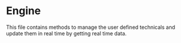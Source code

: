 # Engine

This file contains methods to manage the user defined technicals and update them in real time by getting real time data.  
